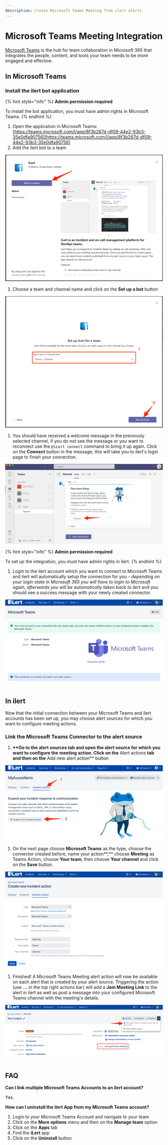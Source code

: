 ```yaml
---
description: Create Microsoft Teams Meeting from ilert alerts.
---
```


# Microsoft Teams Meeting Integration

[Microsoft Teams](https://www.microsoft.com/en-ww/microsoft-teams/group-chat-software) is the hub for team collaboration in Microsoft 365 that integrates the people, content, and tools your team needs to be more engaged and effective.

## In Microsoft Teams <a href="#in-microsoft-teams" id="in-microsoft-teams"></a>

### Install the ilert bot application

{% hint style="info" %}
**Admin permission required**

To install the bot application, you must have admin rights in Microsoft Teams.
{% endhint %}

1. Open the application in Microsoft Teams: [https://teams.microsoft.com/l/app/8f3b287d-df09-44e2-93b3-35e0dfa90756](https://teams.microsoft.com/l/app/8f3b287d-df09-44e2-93b3-35e0dfa90756)
2. Add the ilert bot to a team

![](../../.gitbook/assets/General__Demo____Microsoft_Teams.png)

1. Choose a team and channel name and click on the **Set up a bot** button

![](<../../.gitbook/assets/General__Demo____Microsoft_Teams (1).png>)

1. You should have received a welcome message in the previously selected channel, if you do not see the message or you want to reconnect use the `@iLert connect` command to bring it up again. Click on the **Connect** button in the message, this will take you to ilert's login page to finish your connection.

![](<../../.gitbook/assets/General__Demo____Microsoft_Teams (2).png>)

{% hint style="info" %}
**Admin permission required**

To set up the integration, you must have admin rights in ilert.
{% endhint %}

1. Login to the ilert account which you want to connect to Microsoft Teams and ilert will automatically setup the connection for you - _depending on your login state in Microsoft 365 you will have to login to Microsoft again, afterwards you will be automatically taken back to ilert_ and you should see a success message with your newly created connector.

![](<../../.gitbook/assets/iLert (97).png>)

## In ilert <a href="#in-ilert" id="in-ilert"></a>

Now that the initial connection between your Microsoft Teams and ilert accounts has been set up, you may choose alert sources for which you want to configure meeting actions.

### Link the Microsoft Teams Connector to the alert source

1. **\*\*Go to the alert sources tab and open the alert source for which you want to configure the meeting action. Click on the** Alert actions **tab and then on the** Add new alert action\*\* button

![](../../.gitbook/assets/Screenshot_16_03_21__16_04.png)

1. On the next page choose **Microsoft Teams** as the type, choose the connector created before, name your action\*\*,\*\* choose **Meeting** as Teams Action, choose **Your team**, then choose **Your channel** and click on the **Save** button.

![](<../../.gitbook/assets/iLert (99).png>)

1. Finished! A Microsoft Teams Meeting alert action will now be available on each alert that is created by your alert source. Triggering the action (use **...** in the top right actions bar) will add a **Join Meeting Link** to the alert in ilert as well as post a message into your configured Microsoft Teams channel with the meeting's details.

![](<../../.gitbook/assets/iLert (100).png>)

## FAQ <a href="#faq" id="faq"></a>

**Can I link multiple Microsoft Teams Accounts to an ilert account?**

Yes.

**How can I uninstall the ilert App from my Microsoft Teams account?**

1. Login to your Microsoft Teams Account and navigate to your team
2. Click on the **More options** menu and then on the **Manage team** option
3. Click on the **Apps** tab
4. Find the **iLert** app
5. Click on the **Uninstall** button
